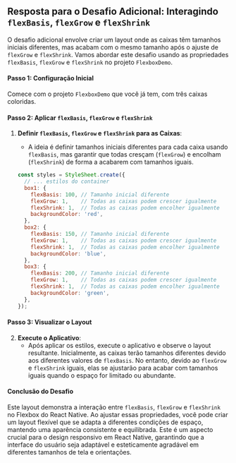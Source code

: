 ## Resposta para o Desafio Adicional: Interagindo `flexBasis`, `flexGrow` e `flexShrink`

O desafio adicional envolve criar um layout onde as caixas têm tamanhos iniciais diferentes, mas acabam com o mesmo tamanho após o ajuste de `flexGrow` e `flexShrink`. Vamos abordar este desafio usando as propriedades `flexBasis`, `flexGrow` e `flexShrink` no projeto `FlexboxDemo`.

#### Passo 1: Configuração Inicial

Comece com o projeto `FlexboxDemo` que você já tem, com três caixas coloridas.

#### Passo 2: Aplicar `flexBasis`, `flexGrow` e `flexShrink`

1. **Definir `flexBasis`, `flexGrow` e `flexShrink` para as Caixas**:
   - A ideia é definir tamanhos iniciais diferentes para cada caixa usando `flexBasis`, mas garantir que todas cresçam (`flexGrow`) e encolham (`flexShrink`) de forma a acabarem com tamanhos iguais.

   ```jsx
   const styles = StyleSheet.create({
     // ... estilos do container
     box1: {
       flexBasis: 100, // Tamanho inicial diferente
       flexGrow: 1,    // Todas as caixas podem crescer igualmente
       flexShrink: 1,  // Todas as caixas podem encolher igualmente
       backgroundColor: 'red',
     },
     box2: {
       flexBasis: 150, // Tamanho inicial diferente
       flexGrow: 1,    // Todas as caixas podem crescer igualmente
       flexShrink: 1,  // Todas as caixas podem encolher igualmente
       backgroundColor: 'blue',
     },
     box3: {
       flexBasis: 200, // Tamanho inicial diferente
       flexGrow: 1,    // Todas as caixas podem crescer igualmente
       flexShrink: 1,  // Todas as caixas podem encolher igualmente
       backgroundColor: 'green',
     },
   });
   ```

#### Passo 3: Visualizar o Layout

2. **Execute o Aplicativo**:
   - Após aplicar os estilos, execute o aplicativo e observe o layout resultante. Inicialmente, as caixas terão tamanhos diferentes devido aos diferentes valores de `flexBasis`. No entanto, devido ao `flexGrow` e `flexShrink` iguais, elas se ajustarão para acabar com tamanhos iguais quando o espaço for limitado ou abundante.

#### Conclusão do Desafio

Este layout demonstra a interação entre `flexBasis`, `flexGrow` e `flexShrink` no Flexbox do React Native. Ao ajustar essas propriedades, você pode criar um layout flexível que se adapta a diferentes condições de espaço, mantendo uma aparência consistente e equilibrada. Este é um aspecto crucial para o design responsivo em React Native, garantindo que a interface do usuário seja adaptável e esteticamente agradável em diferentes tamanhos de tela e orientações.